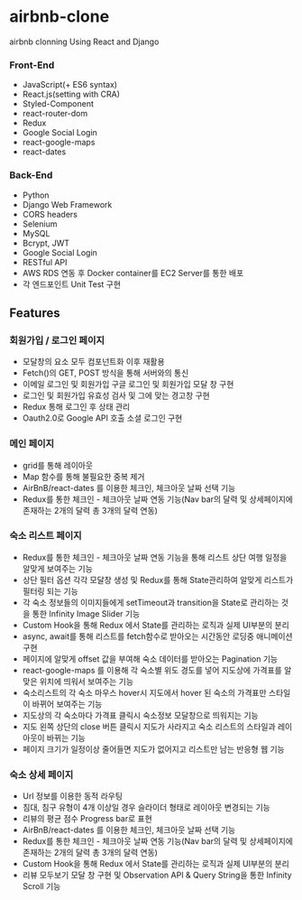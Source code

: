 # airbnb-clone

airbnb clonning Using React and Django

### Front-End

- JavaScript(+ ES6 syntax)
- React.js(setting with CRA)
- Styled-Component
- react-router-dom
- Redux
- Google Social Login
- react-google-maps
- react-dates

### Back-End

- Python
- Django Web Framework
- CORS headers
- Selenium
- MySQL
- Bcrypt, JWT
- Google Social Login
- RESTful API
- AWS RDS 연동 후 Docker container를 EC2 Server를 통한 배포
- 각 엔드포인트 Unit Test 구현

## Features

### 회원가입 / 로그인 페이지

- 모달창의 요소 모두 컴포넌트화 이후 재활용
- Fetch()의 GET, POST 방식을 통해 서버와의 통신
- 이메일 로그인 및 회원가입 구글 로그인 및 회원가입 모달 창 구현
- 로그인 및 회원가입 유효성 검사 및 그에 맞는 경고창 구현
- Redux 통해 로그인 후 상태 관리
- Oauth2.0로 Google API 호출 소셜 로그인 구현

### 메인 페이지

- grid를 통해 레이아웃
- Map 함수를 통해 불필요한 중복 제거
- AirBnB/react-dates 를 이용한 체크인, 체크아웃 날짜 선택 기능
- Redux를 통한 체크인 - 체크아웃 날짜 연동 기능(Nav bar의 달력 및 상세페이지에 존재하는 2개의 달력 총 3개의 달력 연동)

### 숙소 리스트 페이지

- Redux를 통한 체크인 - 체크아웃 날짜 연동 기능을 통해 리스트 상단 여행 일정을 알맞게 보여주는 기능
- 상단 필터 옵션 각각 모달창 생성 및 Redux를 통해 State관리하여 알맞게 리스트가 필터링 되는 기능
- 각 숙소 정보들의 이미지들에게 setTimeout과 transition을 State로 관리하는 것을 통한 Infinity Image Slider 기능
- Custom Hook을 통해 Redux 에서 State를 관리하는 로직과 실제 UI부분의 분리
- async, await를 통해 리스트를 fetch함수로 받아오는 시간동안 로딩중 애니메이션 구현
- 페이지에 알맞게 offset 값을 부여해 숙소 데이터를 받아오는 Pagination 기능
- react-google-maps 를 이용해 각 숙소별 위도 경도를 넣어 지도상에 가격표를 알맞은 위치에 띄워서 보여주는 기능
- 숙소리스트의 각 숙소 마우스 hover시 지도에서 hover 된 숙소의 가격표만 스타일이 바뀌어 보여주는 기능
- 지도상의 각 숙소마다 가격표 클릭시 숙소정보 모달창으로 띄워지는 기능
- 지도 왼쪽 상단의 close 버튼 클릭시 지도가 사라지고 숙소 리스트의 스타일과 레이아웃이 바뀌는 기능
- 페이지 크기가 일정이상 줄어들면 지도가 없어지고 리스트만 남는 반응형 웹 기능

### 숙소 상세 페이지

- Url 정보를 이용한 동적 라우팅
- 침대, 침구 유형이 4개 이상일 경우 슬라이더 형태로 레이아웃 변경되는 기능
- 리뷰의 평균 점수 Progress bar로 표현
- AirBnB/react-dates 를 이용한 체크인, 체크아웃 날짜 선택 기능
- Redux를 통한 체크인 - 체크아웃 날짜 연동 기능(Nav bar의 달력 및 상세페이지에 존재하는 2개의 달력 총 3개의 달력 연동)
- Custom Hook을 통해 Redux 에서 State를 관리하는 로직과 실제 UI부분의 분리
- 리뷰 모두보기 모달 창 구현 및 Observation API & Query String을 통한 Infinity Scroll 기능
